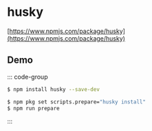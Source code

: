 # husky

[https://www.npmjs.com/package/husky](https://www.npmjs.com/package/husky)

## Demo

::: code-group

```bash [install]
$ npm install husky --save-dev
```

```bash [usage]
$ npm pkg set scripts.prepare="husky install"
$ npm run prepare
```

:::